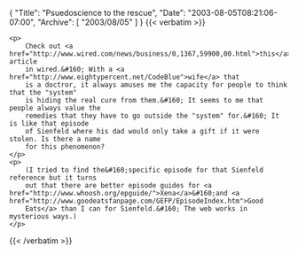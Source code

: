 {
  "Title": "Psuedoscience to the rescue",
  "Date": "2003-08-05T08:21:06-07:00",
  "Archive": [
    "2003/08/05"
  ]
}
{{< verbatim >}}

    <p>
        Check out <a href="http://www.wired.com/news/business/0,1367,59900,00.html">this</a> article
        in wired.&#160; With a <a href="http://www.eightypercent.net/CodeBlue">wife</a> that
        is a doctror, it always amuses me the capacity for people to think that the "system"
        is hiding the real cure from them.&#160; It seems to me that people always value the
        remedies that they have to go outside the "system" for.&#160; It is like that episode
        of Sienfeld where his dad would only take a gift if it were stolen. Is there a name
        for this phenomenon? 
    </p>
    <p>
        (I tried to find the&#160;specific episode for that Sienfeld reference but it turns
        out that there are better episode guides for <a href="http://www.whoosh.org/epguide/">Xena</a>&#160;and <a href="http://www.goodeatsfanpage.com/GEFP/EpisodeIndex.htm">Good
        Eats</a> than I can for Sienfeld.&#160; The web works in mysterious ways.) 
    </p>

{{< /verbatim >}}
